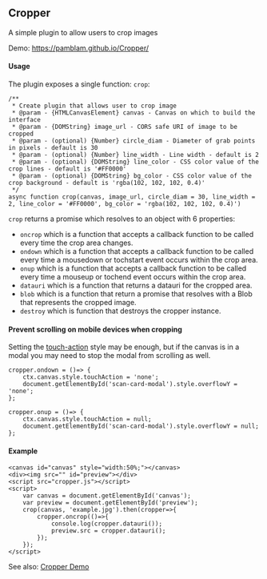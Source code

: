 ## Cropper

A simple plugin to allow users to crop images

Demo: https://pamblam.github.io/Cropper/

#### Usage

The plugin exposes a single function: `crop`:

```
/**
 * Create plugin that allows user to crop image
 * @param - {HTMLCanvasElement} canvas - Canvas on which to build the interface
 * @param - {DOMString} image_url - CORS safe URI of image to be cropped
 * @param - (optional) {Number} circle_diam - Diameter of grab points in pixels - default is 30
 * @param - (optional) {Number} line_width - Line width - default is 2
 * @param - (optional) {DOMString} line_color - CSS color value of the crop lines - default is '#FF0000'
 * @param - (optional) {DOMString} bg_color - CSS color value of the crop background - default is 'rgba(102, 102, 102, 0.4)'
 */
async function crop(canvas, image_url, circle_diam = 30, line_width = 2, line_color = '#FF0000', bg_color = 'rgba(102, 102, 102, 0.4)')
```

`crop` returns a promise which resolves to an object with 6 properties: 

 - `oncrop` which is a function that accepts a callback function to be called every time the crop area changes.
 - `ondown` which is a function that accepts a callback function to be called every time a mousedown or tochstart event occurs within the crop area.
 - `onup` which is a function that accepts a callback function to be called every time a mouseup or tochend event occurs within the crop area.
 - `datauri` which is a function that returns a datauri for the cropped area.
 - `blob` which is a function that return a promise that resolves with a Blob that represents the cropped image.
 - `destroy` which is function that destroys the cropper instance.

#### Prevent scrolling on mobile devices when cropping

Setting the [touch-action](https://developer.mozilla.org/en-US/docs/Web/CSS/touch-action) style may be enough, but if the canvas is in a modal you may need to stop the modal from scrolling as well.

```
cropper.ondown = ()=> {
	ctx.canvas.style.touchAction = 'none';
	document.getElementById('scan-card-modal').style.overflowY = 'none';
};

cropper.onup = ()=> {
	ctx.canvas.style.touchAction = null;
	document.getElementById('scan-card-modal').style.overflowY = null;
};
```

#### Example

	<canvas id="canvas" style="width:50%;"></canvas>
	<div><img src="" id="preview"></div>
	<script src="cropper.js"></script>
	<script>
		var canvas = document.getElementById('canvas');
		var preview = document.getElementById('preview');
		crop(canvas, 'example.jpg').then(cropper=>{
			cropper.oncrop(()=>{
				console.log(cropper.datauri());
				preview.src = cropper.datauri();
			});
		});
	</script>

See also: [Cropper Demo](https://pamblam.github.io/Cropper/)